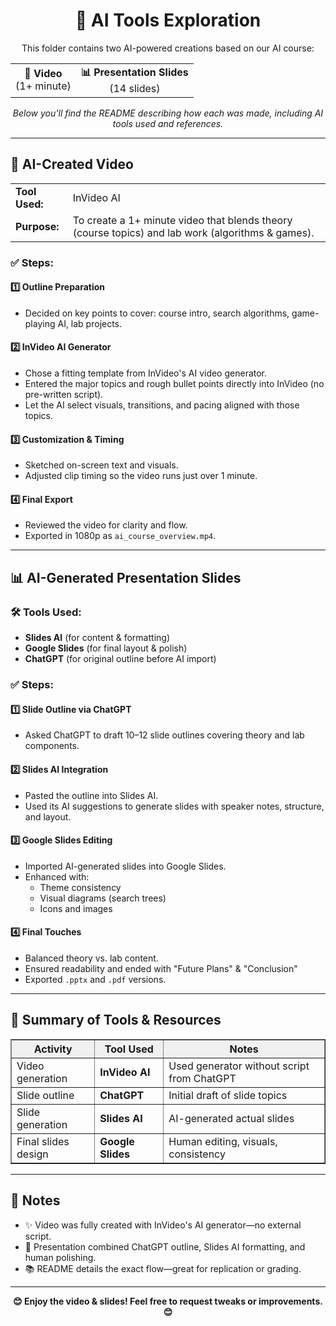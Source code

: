 <!DOCTYPE html>
<html>
<body>

<h1 align="center">📁 AI Tools Exploration</h1>

<p align="center">
This folder contains two AI-powered creations based on our AI course:
</p>

<div align="center">
  <table>
    <tr>
      <td align="center"><strong>🎥 Video</strong><br>(1+ minute)</td>
      <td align="center"><strong>📊 Presentation Slides</strong><br>(14 slides)</td>
    </tr>
  </table>
</div>

<p align="center">
<em>Below you'll find the README describing how each was made, including AI tools used and references.</em>
</p>

<hr>

<h2>🎥 AI-Created Video</h2>

<table>
  <tr>
    <td><strong>Tool Used:</strong></td>
    <td>InVideo AI</td>
  </tr>
  <tr>
    <td><strong>Purpose:</strong></td>
    <td>To create a 1+ minute video that blends theory (course topics) and lab work (algorithms & games).</td>
  </tr>
</table>

<h3>✅ Steps:</h3>

<h4>1️⃣ Outline Preparation</h4>
<ul>
  <li>Decided on key points to cover: course intro, search algorithms, game-playing AI, lab projects.</li>
</ul>

<h4>2️⃣ InVideo AI Generator</h4>
<ul>
  <li>Chose a fitting template from InVideo's AI video generator.</li>
  <li>Entered the major topics and rough bullet points directly into InVideo (no pre-written script).</li>
  <li>Let the AI select visuals, transitions, and pacing aligned with those topics.</li>
</ul>

<h4>3️⃣ Customization & Timing</h4>
<ul>
  <li>Sketched on-screen text and visuals.</li>
  <li>Adjusted clip timing so the video runs just over 1 minute.</li>
</ul>

<h4>4️⃣ Final Export</h4>
<ul>
  <li>Reviewed the video for clarity and flow.</li>
  <li>Exported in 1080p as <code>ai_course_overview.mp4</code>.</li>
</ul>

<hr>

<h2>📊 AI-Generated Presentation Slides</h2>

<h3>🛠️ Tools Used:</h3>
<ul>
  <li><strong>Slides AI</strong> (for content & formatting)</li>
  <li><strong>Google Slides</strong> (for final layout & polish)</li>
  <li><strong>ChatGPT</strong> (for original outline before AI import)</li>
</ul>

<h3>✅ Steps:</h3>

<h4>1️⃣ Slide Outline via ChatGPT</h4>
<ul>
  <li>Asked ChatGPT to draft 10–12 slide outlines covering theory and lab components.</li>
</ul>

<h4>2️⃣ Slides AI Integration</h4>
<ul>
  <li>Pasted the outline into Slides AI.</li>
  <li>Used its AI suggestions to generate slides with speaker notes, structure, and layout.</li>
</ul>

<h4>3️⃣ Google Slides Editing</h4>
<ul>
  <li>Imported AI-generated slides into Google Slides.</li>
  <li>Enhanced with:
    <ul>
      <li>Theme consistency</li>
      <li>Visual diagrams (search trees)</li>
      <li>Icons and images</li>
    </ul>
  </li>
</ul>

<h4>4️⃣ Final Touches</h4>
<ul>
  <li>Balanced theory vs. lab content.</li>
  <li>Ensured readability and ended with "Future Plans" & "Conclusion"</li>
  <li>Exported <code>.pptx</code> and <code>.pdf</code> versions.</li>
</ul>

<hr>

<h2>🧭 Summary of Tools & Resources</h2>

<table border="1" width="100%">
  <thead>
    <tr style="background-color: #f0f0f0;">
      <th>Activity</th>
      <th>Tool Used</th>
      <th>Notes</th>
    </tr>
  </thead>
  <tbody>
    <tr>
      <td>Video generation</td>
      <td><strong>InVideo AI</strong></td>
      <td>Used generator without script from ChatGPT</td>
    </tr>
    <tr>
      <td>Slide outline</td>
      <td><strong>ChatGPT</strong></td>
      <td>Initial draft of slide topics</td>
    </tr>
    <tr>
      <td>Slide generation</td>
      <td><strong>Slides AI</strong></td>
      <td>AI-generated actual slides</td>
    </tr>
    <tr>
      <td>Final slides design</td>
      <td><strong>Google Slides</strong></td>
      <td>Human editing, visuals, consistency</td>
    </tr>
  </tbody>
</table>

<hr>

<h2>📌 Notes</h2>
<ul>
  <li>✨ Video was fully created with InVideo's AI generator—no external script.</li>
  <li>📝 Presentation combined ChatGPT outline, Slides AI formatting, and human polishing.</li>
  <li>📚 README details the exact flow—great for replication or grading.</li>
</ul>

<hr>

<p align="center">
  <strong>😊 Enjoy the video & slides! Feel free to request tweaks or improvements. 😊</strong>
</p>

</body>
</html>
